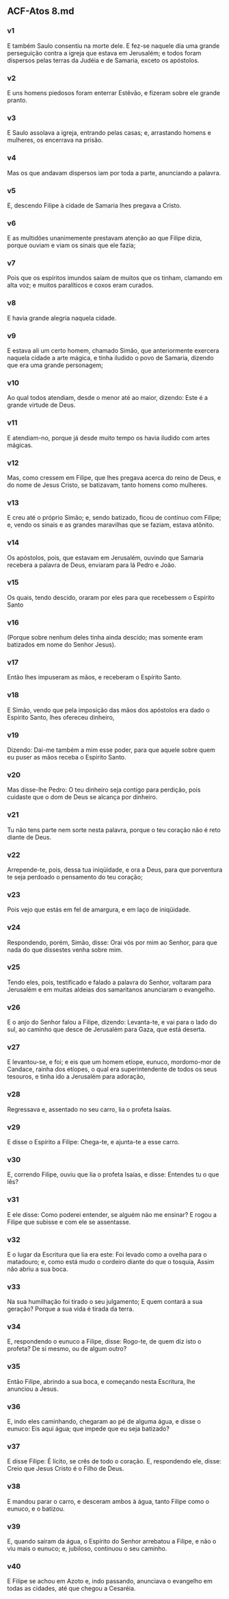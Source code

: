 ## ACF-Atos 8.md
### v1
 E também Saulo consentiu na morte dele. E fez-se naquele dia uma grande perseguição contra a igreja que estava em Jerusalém; e todos foram dispersos pelas terras da Judéia e de Samaria, exceto os apóstolos.
### v2
 E uns homens piedosos foram enterrar Estêvão, e fizeram sobre ele grande pranto.
### v3
 E Saulo assolava a igreja, entrando pelas casas; e, arrastando homens e mulheres, os encerrava na prisão.
### v4
 Mas os que andavam dispersos iam por toda a parte, anunciando a palavra.
### v5
 E, descendo Filipe à cidade de Samaria lhes pregava a Cristo.
### v6
 E as multidões unanimemente prestavam atenção ao que Filipe dizia, porque ouviam e viam os sinais que ele fazia;
### v7
 Pois que os espíritos imundos saíam de muitos que os tinham, clamando em alta voz; e muitos paralíticos e coxos eram curados.
### v8
 E havia grande alegria naquela cidade.
### v9
 E estava ali um certo homem, chamado Simão, que anteriormente exercera naquela cidade a arte mágica, e tinha iludido o povo de Samaria, dizendo que era uma grande personagem;
### v10
 Ao qual todos atendiam, desde o menor até ao maior, dizendo: Este é a grande virtude de Deus.
### v11
 E atendiam-no, porque já desde muito tempo os havia iludido com artes mágicas.
### v12
 Mas, como cressem em Filipe, que lhes pregava acerca do reino de Deus, e do nome de Jesus Cristo, se batizavam, tanto homens como mulheres.
### v13
 E creu até o próprio Simão; e, sendo batizado, ficou de contínuo com Filipe; e, vendo os sinais e as grandes maravilhas que se faziam, estava atônito.
### v14
 Os apóstolos, pois, que estavam em Jerusalém, ouvindo que Samaria recebera a palavra de Deus, enviaram para lá Pedro e João.
### v15
 Os quais, tendo descido, oraram por eles para que recebessem o Espírito Santo
### v16
 (Porque sobre nenhum deles tinha ainda descido; mas somente eram batizados em nome do Senhor Jesus).
### v17
 Então lhes impuseram as mãos, e receberam o Espírito Santo.
### v18
 E Simão, vendo que pela imposição das mãos dos apóstolos era dado o Espírito Santo, lhes ofereceu dinheiro,
### v19
 Dizendo: Dai-me também a mim esse poder, para que aquele sobre quem eu puser as mãos receba o Espírito Santo.
### v20
 Mas disse-lhe Pedro: O teu dinheiro seja contigo para perdição, pois cuidaste que o dom de Deus se alcança por dinheiro.
### v21
 Tu não tens parte nem sorte nesta palavra, porque o teu coração não é reto diante de Deus.
### v22
 Arrepende-te, pois, dessa tua iniqüidade, e ora a Deus, para que porventura te seja perdoado o pensamento do teu coração;
### v23
 Pois vejo que estás em fel de amargura, e em laço de iniqüidade.
### v24
 Respondendo, porém, Simão, disse: Orai vós por mim ao Senhor, para que nada do que dissestes venha sobre mim.
### v25
 Tendo eles, pois, testificado e falado a palavra do Senhor, voltaram para Jerusalém e em muitas aldeias dos samaritanos anunciaram o evangelho.
### v26
 E o anjo do Senhor falou a Filipe, dizendo: Levanta-te, e vai para o lado do sul, ao caminho que desce de Jerusalém para Gaza, que está deserta.
### v27
 E levantou-se, e foi; e eis que um homem etíope, eunuco, mordomo-mor de Candace, rainha dos etíopes, o qual era superintendente de todos os seus tesouros, e tinha ido a Jerusalém para adoração,
### v28
 Regressava e, assentado no seu carro, lia o profeta Isaías.
### v29
 E disse o Espírito a Filipe: Chega-te, e ajunta-te a esse carro.
### v30
 E, correndo Filipe, ouviu que lia o profeta Isaías, e disse: Entendes tu o que lês?
### v31
 E ele disse: Como poderei entender, se alguém não me ensinar? E rogou a Filipe que subisse e com ele se assentasse.
### v32
 E o lugar da Escritura que lia era este: Foi levado como a ovelha para o matadouro; e, como está mudo o cordeiro diante do que o tosquia, Assim não abriu a sua boca.
### v33
 Na sua humilhação foi tirado o seu julgamento; E quem contará a sua geração? Porque a sua vida é tirada da terra.
### v34
 E, respondendo o eunuco a Filipe, disse: Rogo-te, de quem diz isto o profeta? De si mesmo, ou de algum outro?
### v35
 Então Filipe, abrindo a sua boca, e começando nesta Escritura, lhe anunciou a Jesus.
### v36
 E, indo eles caminhando, chegaram ao pé de alguma água, e disse o eunuco: Eis aqui água; que impede que eu seja batizado?
### v37
 E disse Filipe: É lícito, se crês de todo o coração. E, respondendo ele, disse: Creio que Jesus Cristo é o Filho de Deus.
### v38
 E mandou parar o carro, e desceram ambos à água, tanto Filipe como o eunuco, e o batizou.
### v39
 E, quando saíram da água, o Espírito do Senhor arrebatou a Filipe, e não o viu mais o eunuco; e, jubiloso, continuou o seu caminho.
### v40
 E Filipe se achou em Azoto e, indo passando, anunciava o evangelho em todas as cidades, até que chegou a Cesaréia.
